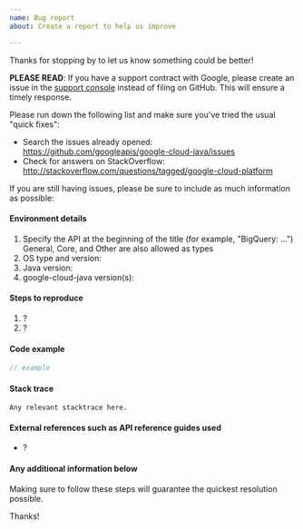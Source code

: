 ```yaml
---
name: Bug report
about: Create a report to help us improve

---
```


Thanks for stopping by to let us know something could be better!

**PLEASE READ**: If you have a support contract with Google, please create an issue in the [support console](https://cloud.google.com/support/) instead of filing on GitHub. This will ensure a timely response.

Please run down the following list and make sure you've tried the usual "quick fixes":

  - Search the issues already opened: https://github.com/googleapis/google-cloud-java/issues
  - Check for answers on StackOverflow: http://stackoverflow.com/questions/tagged/google-cloud-platform

If you are still having issues, please be sure to include as much information as possible:

#### Environment details

1. Specify the API at the beginning of the title (for example, "BigQuery: ...")
   General, Core, and Other are also allowed as types
2. OS type and version:
3. Java version:
4. google-cloud-java version(s):

#### Steps to reproduce

  1. ?
  2. ? 

#### Code example

```java
// example
```

#### Stack trace
```
Any relevant stacktrace here.
```

#### External references such as API reference guides used	

- ?	

#### Any additional information below	


Making sure to follow these steps will guarantee the quickest resolution possible.

Thanks!
